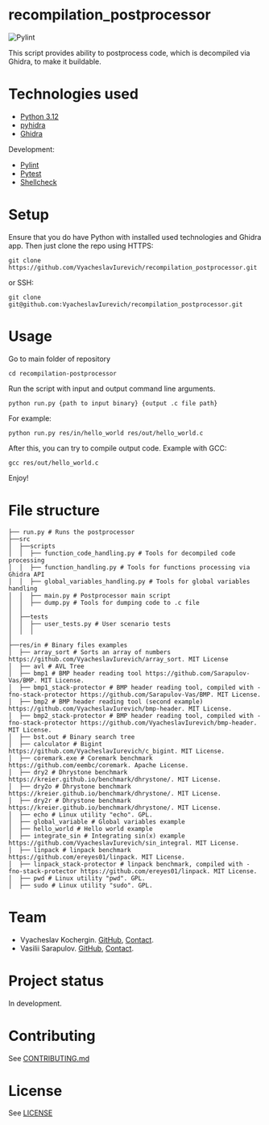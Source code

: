 # recompilation_postprocessor
![Pylint](https://github.com/VyacheslavIurevich/recompilation_postprocessor/actions/workflows/pylint.yml/badge.svg)

This script provides ability to postprocess code, which is decompiled via Ghidra, to make it buildable.
# Technologies used
* [Python 3.12](https://www.python.org/)
* [pyhidra](https://github.com/dod-cyber-crime-center/pyhidra)
* [Ghidra](https://github.com/NationalSecurityAgency/ghidra)

Development:
* [Pylint](https://www.pylint.org/)
* [Pytest](https://docs.pytest.org/en/stable/)
* [Shellcheck](https://www.shellcheck.net/)
# Setup
Ensure that you do have Python with installed used technologies and Ghidra app. 
Then just clone the repo 
using HTTPS:
```shell
git clone https://github.com/VyacheslavIurevich/recompilation_postprocessor.git
```
or SSH:
```shell
git clone git@github.com:VyacheslavIurevich/recompilation_postprocessor.git
```
# Usage
Go to main folder of repository
```shell
cd recompilation-postprocessor
```
Run the script with input and output command line arguments.
```shell
python run.py {path to input binary} {output .c file path}
```
For example: 
```shell
python run.py res/in/hello_world res/out/hello_world.c
```
After this, you can try to compile output code. Example with GCC:
```shell
gcc res/out/hello_world.c
```
Enjoy!
# File structure
```
├── run.py # Runs the postprocessor
├──src
│  ├──scripts
│  │  ├── function_code_handling.py # Tools for decompiled code processing
│  │  ├── function_handling.py # Tools for functions processing via Ghidra API
│  │  ├── global_variables_handling.py # Tools for global variables handling
│  │  ├── main.py # Postprocessor main script
│  │  ├── dump.py # Tools for dumping code to .c file
│  │
│  ├──tests
│  │  ├── user_tests.py # User scenario tests
│  │  │
│
├──res/in # Binary files examples
│  ├── array_sort # Sorts an array of numbers https://github.com/VyacheslavIurevich/array_sort. MIT License
│  ├── avl # AVL Tree
│  ├── bmp1 # BMP header reading tool https://github.com/Sarapulov-Vas/BMP. MIT License.
│  ├── bmp1_stack-protector # BMP header reading tool, compiled with -fno-stack-protector https://github.com/Sarapulov-Vas/BMP. MIT License.
│  ├── bmp2 # BMP header reading tool (second example) https://github.com/VyacheslavIurevich/bmp-header. MIT License.
│  ├── bmp2_stack-protector # BMP header reading tool, compiled with -fno-stack-protector https://github.com/VyacheslavIurevich/bmp-header. MIT License.
│  ├── bst.out # Binary search tree
│  ├── calculator # Bigint https://github.com/VyacheslavIurevich/c_bigint. MIT License.
│  ├── coremark.exe # Coremark benchmark https://github.com/eembc/coremark. Apache License.
│  ├── dry2 # Dhrystone benchmark https://kreier.github.io/benchmark/dhrystone/. MIT License.
│  ├── dry2o # Dhrystone benchmark https://kreier.github.io/benchmark/dhrystone/. MIT License.
│  ├── dry2r # Dhrystone benchmark https://kreier.github.io/benchmark/dhrystone/. MIT License.
│  ├── echo # Linux utility "echo". GPL.
│  ├── global_variable # Global variables example
│  ├── hello_world # Hello world example
│  ├── integrate_sin # Integrating sin(x) example https://github.com/VyacheslavIurevich/sin_integral. MIT License.
│  ├── linpack # linpack benchmark https://github.com/ereyes01/linpack. MIT License.
│  ├── linpack_stack-protector # linpack benchmark, compiled with -fno-stack-protector https://github.com/ereyes01/linpack. MIT License.
│  ├── pwd # Linux utility "pwd". GPL.
│  ├── sudo # Linux utility "sudo". GPL.
```
# Team
* Vyacheslav Kochergin. [GitHub](https://github.com/VyacheslavIurevich), [Contact](https://t.me/se4life).
* Vasilii Sarapulov. [GitHub](https://github.com/Sarapulov-Vas), [Contact](https://t.me/sarpaulov).
# Project status
In development.
# Contributing
See [CONTRIBUTING.md](./CONTRIBUTING.md)
# License
See [LICENSE](./LICENSE)
